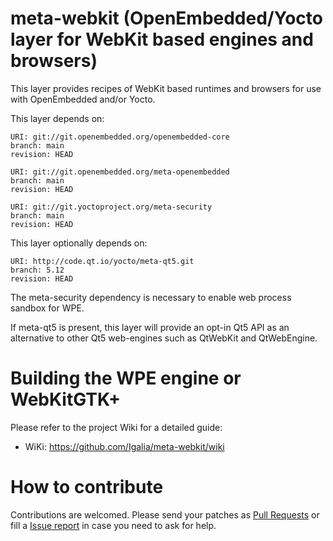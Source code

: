 meta-webkit (OpenEmbedded/Yocto layer for WebKit based engines and browsers)
============================================================================

This layer provides recipes of WebKit based runtimes and browsers for
use with OpenEmbedded and/or Yocto.

This layer depends on:

    URI: git://git.openembedded.org/openembedded-core
    branch: main
    revision: HEAD

    URI: git://git.openembedded.org/meta-openembedded
    branch: main
    revision: HEAD

    URI: git://git.yoctoproject.org/meta-security
    branch: main
    revision: HEAD

This layer optionally depends on:

    URI: http://code.qt.io/yocto/meta-qt5.git
    branch: 5.12
    revision: HEAD

The meta-security dependency is necessary to enable web process sandbox for WPE.

If meta-qt5 is present, this layer will provide an opt-in Qt5 API as an
alternative to other Qt5 web-engines such as QtWebKit and QtWebEngine.

Building the WPE engine or WebKitGTK+
=====================================

Please refer to the project Wiki for a detailed guide:

   - WiKi: https://github.com/Igalia/meta-webkit/wiki
   
How to contribute
=====================================
Contributions are welcomed. Please send your patches as [Pull Requests](https://github.com/Igalia/meta-webkit/pulls) or fill a [Issue report](https://github.com/Igalia/meta-webkit/issues) in case you need to ask for help.
